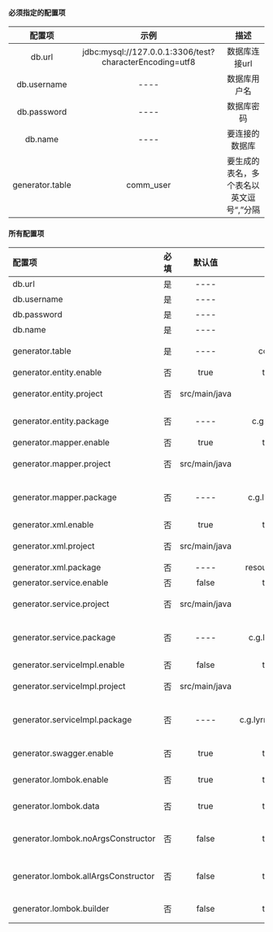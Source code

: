 #### 必须指定的配置项
| 配置项 | 示例| 描述|
| :---: | :---: | :---: |
| db.url |  jdbc&#58;mysql://127.0.0.1:3306/test?characterEncoding=utf8 | 数据库连接url |
| db.username | ---- | 数据库用户名 |
| db.password | ---- | 数据库密码 |
| db.name | ---- | 要连接的数据库 |
| generator.table | comm_user | 要生成的表名，多个表名以英文逗号“,”分隔 |

#### 所有配置项
| 配置项 | 必填 | 默认值 |示例| 描述|
|  :---  | :---: |  :---:  | :---: | :---: |
| db.url | 是 | ---- | ---- | 数据库连接url |
| db.username | 是 | ---- |---- | 数据库用户名 |
| db.password | 是 | ---- |---- | 数据库密码 |
| db.name | 是 | ---- |---- | 要连接的数据库 |
| generator.table | 是 | ---- |comm_user | 要生成的表名，多个表名以英文逗号“,”分隔 |
| generator.entity.enable | 否 | true | true/false | 是否生成entity |
| generator.entity.project | 否 | src/main/java | ---- | entity生成位置，默认是单模块应用 |
| generator.entity.package | 否 | ---- | c.g.lyrric.entity | entity包名，如果要生成entity则必须指定 |
| generator.mapper.enable | 否 | true | true/false | 是否生成mapper |
| generator.mapper.project | 否 | src/main/java | ---- | mapper生成位置，默认是单模块应用 |
| generator.mapper.package | 否 | ---- | c.g.lyrric.mapper | mapper包名，如果要生成mapper则必须指定 |
| generator.xml.enable | 否 | true | true/false | 是否生成xml |
| generator.xml.project | 否 | src/main/java | ---- | xml生成位置，默认是单模块应用 |
| generator.xml.package | 否 | ---- | resources/mapper | xml生成路径 |
| generator.service.enable | 否 | false | true/false | 是否生成service |
| generator.service.project | 否 | src/main/java | ---- | service生成位置，默认是单模块应用 |
| generator.service.package | 否 | ---- |c.g.lyrric.service | service包名，如果要生成service则必须指定 |
| generator.serviceImpl.enable | 否 | false | true/false | 是否生成serviceImpl |
| generator.serviceImpl.project | 否 | src/main/java | ---- | serviceImpl生成位置，默认是单模块应用 |
| generator.serviceImpl.package | 否 | ---- |c.g.lyrric.service.impl | serviceImpl包名，如果要生成serviceImpl则必须指定 |
| generator.swagger.enable | 否 | true | true/false | entity是否生成swagger注解 |
| generator.lombok.enable | 否 | true | true/false | entity是否支持lombok |
| generator.lombok.data | 否 | true | true/false | entity是否生成&#64;Data注解 |
| generator.lombok.noArgsConstructor | 否 | false | true/false | entity是否生成&#64;NoArgsConstructor注解 |
| generator.lombok.allArgsConstructor | 否 | false | true/false | entity是否生成&#64;AllArgsConstructor注解 |
| generator.lombok.builder | 否 | false | true/false | entity是否生成&#64;Builder注解 |




